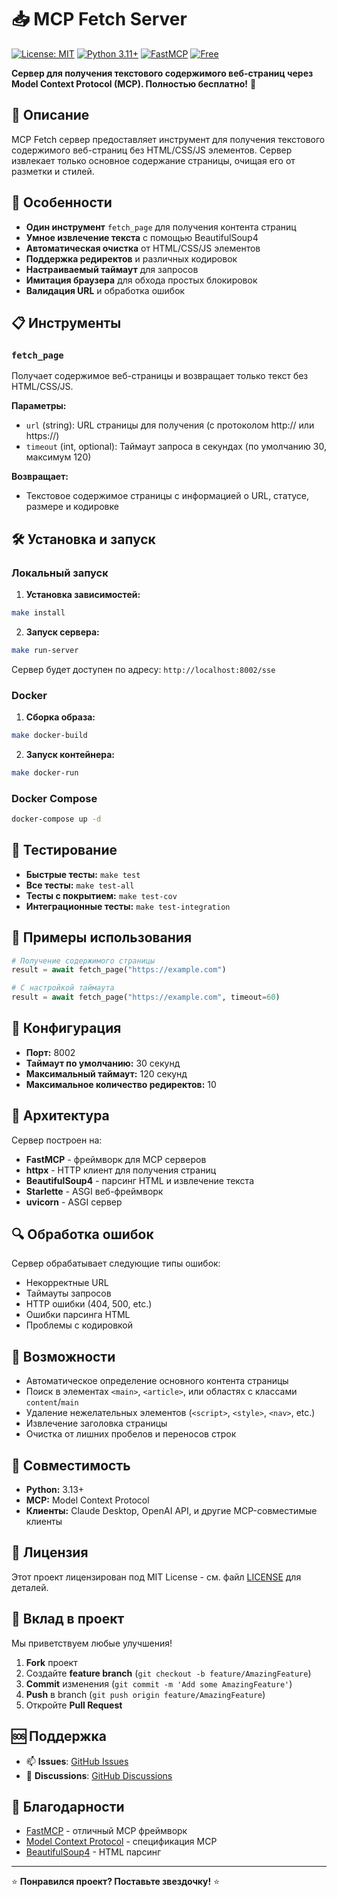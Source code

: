 # 📥 MCP Fetch Server

[![License: MIT](https://img.shields.io/badge/License-MIT-yellow.svg)](https://opensource.org/licenses/MIT)
[![Python 3.11+](https://img.shields.io/badge/python-3.11+-blue.svg)](https://www.python.org/downloads/)
[![FastMCP](https://img.shields.io/badge/FastMCP-2.0-green.svg)](https://github.com/jlowin/fastmcp)
[![Free](https://img.shields.io/badge/Free-100%25-brightgreen.svg)]()

**Сервер для получения текстового содержимого веб-страниц через Model Context Protocol (MCP). Полностью бесплатно!** 🎉

## 🎯 Описание

MCP Fetch сервер предоставляет инструмент для получения текстового содержимого веб-страниц без HTML/CSS/JS элементов. Сервер извлекает только основное содержание страницы, очищая его от разметки и стилей.

## 🚀 Особенности

- **Один инструмент** `fetch_page` для получения контента страниц
- **Умное извлечение текста** с помощью BeautifulSoup4
- **Автоматическая очистка** от HTML/CSS/JS элементов
- **Поддержка редиректов** и различных кодировок
- **Настраиваемый таймаут** для запросов
- **Имитация браузера** для обхода простых блокировок
- **Валидация URL** и обработка ошибок

## 📋 Инструменты

### `fetch_page`
Получает содержимое веб-страницы и возвращает только текст без HTML/CSS/JS.

**Параметры:**
- `url` (string): URL страницы для получения (с протоколом http:// или https://)
- `timeout` (int, optional): Таймаут запроса в секундах (по умолчанию 30, максимум 120)

**Возвращает:**
- Текстовое содержимое страницы с информацией о URL, статусе, размере и кодировке

## 🛠 Установка и запуск

### Локальный запуск

1. **Установка зависимостей:**
```bash
make install
```

2. **Запуск сервера:**
```bash
make run-server
```

Сервер будет доступен по адресу: `http://localhost:8002/sse`

### Docker

1. **Сборка образа:**
```bash
make docker-build
```

2. **Запуск контейнера:**
```bash
make docker-run
```

### Docker Compose

```bash
docker-compose up -d
```

## 🧪 Тестирование

- **Быстрые тесты:** `make test`
- **Все тесты:** `make test-all`
- **Тесты с покрытием:** `make test-cov`
- **Интеграционные тесты:** `make test-integration`

## 📖 Примеры использования

```python
# Получение содержимого страницы
result = await fetch_page("https://example.com")

# С настройкой таймаута
result = await fetch_page("https://example.com", timeout=60)
```

## 🔧 Конфигурация

- **Порт:** 8002
- **Таймаут по умолчанию:** 30 секунд
- **Максимальный таймаут:** 120 секунд
- **Максимальное количество редиректов:** 10

## 📝 Архитектура

Сервер построен на:
- **FastMCP** - фреймворк для MCP серверов
- **httpx** - HTTP клиент для получения страниц
- **BeautifulSoup4** - парсинг HTML и извлечение текста
- **Starlette** - ASGI веб-фреймворк
- **uvicorn** - ASGI сервер

## 🔍 Обработка ошибок

Сервер обрабатывает следующие типы ошибок:
- Некорректные URL
- Таймауты запросов
- HTTP ошибки (404, 500, etc.)
- Ошибки парсинга HTML
- Проблемы с кодировкой

## 🌟 Возможности

- Автоматическое определение основного контента страницы
- Поиск в элементах `<main>`, `<article>`, или областях с классами `content`/`main`
- Удаление нежелательных элементов (`<script>`, `<style>`, `<nav>`, etc.)
- Извлечение заголовка страницы
- Очистка от лишних пробелов и переносов строк

## 🤝 Совместимость

- **Python:** 3.13+
- **MCP:** Model Context Protocol
- **Клиенты:** Claude Desktop, OpenAI API, и другие MCP-совместимые клиенты

## 📄 Лицензия

Этот проект лицензирован под MIT License - см. файл [LICENSE](LICENSE) для деталей.

## 🤝 Вклад в проект

Мы приветствуем любые улучшения! 

1. **Fork** проект
2. Создайте **feature branch** (`git checkout -b feature/AmazingFeature`)
3. **Commit** изменения (`git commit -m 'Add some AmazingFeature'`)
4. **Push** в branch (`git push origin feature/AmazingFeature`)
5. Откройте **Pull Request**

## 🆘 Поддержка

- 📫 **Issues**: [GitHub Issues](https://github.com/your-username/simple_mcp_server/issues)
- 💬 **Discussions**: [GitHub Discussions](https://github.com/your-username/simple_mcp_server/discussions)

## 🎉 Благодарности

- [FastMCP](https://github.com/jlowin/fastmcp) - отличный MCP фреймворк
- [Model Context Protocol](https://github.com/modelcontextprotocol/protocol) - спецификация MCP
- [BeautifulSoup4](https://www.crummy.com/software/BeautifulSoup/) - HTML парсинг

---

⭐ **Понравился проект? Поставьте звездочку!** ⭐ 